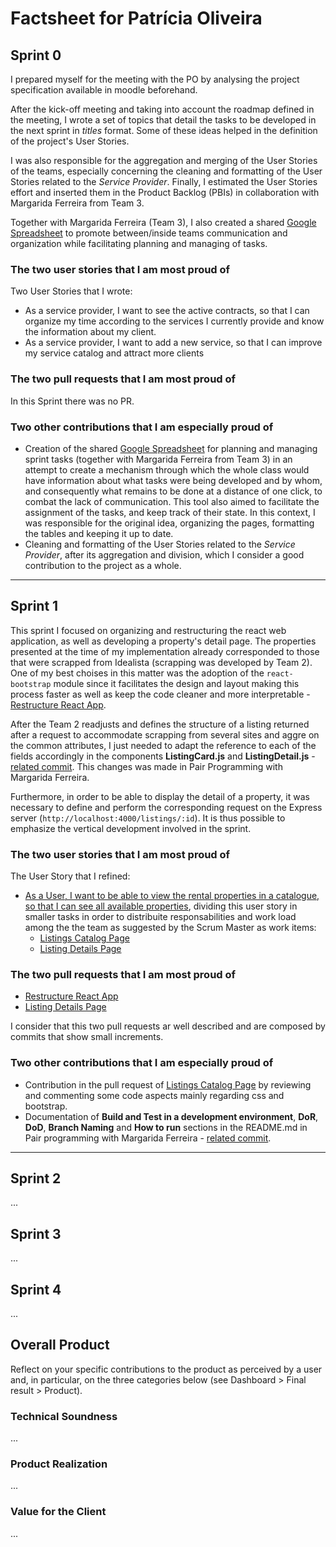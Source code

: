 # Factsheet for Patrícia Oliveira

## Sprint 0

I prepared myself for the meeting with the PO by analysing the project specification available in moodle beforehand. 

After the kick-off meeting and taking into account the roadmap defined in the meeting, I wrote a set of topics that detail the tasks to be developed in the next sprint in *titles* format. Some of these ideas helped in the definition of the project's User Stories.

I was also responsible for the aggregation and merging of the User Stories of the teams, 
especially concerning the cleaning and formatting of the User Stories related to the *Service Provider*. Finally, I estimated the User Stories effort and inserted them in the Product Backlog (PBIs) in collaboration with Margarida Ferreira from Team 3.

Together with Margarida Ferreira (Team 3), I also created a shared [Google Spreadsheet](https://docs.google.com/spreadsheets/d/12-TqostcRgZ4Utd63FHXF8R2RWtocwdAFs32cudrV6E/edit?usp=sharing) to promote between/inside teams communication and organization while facilitating planning and managing of tasks.


### The two user stories that I am most proud of

Two User Stories that I wrote:

* As a service provider, I want to see the active contracts, so that I can organize my time according to the services I currently provide and know the information about my client.
* As a service provider, I want to add a new service, so that I can improve my service catalog and attract more clients


### The two pull requests that I am most proud of

In this Sprint there was no PR. 


### Two other contributions that I am especially proud of

* Creation of the shared [Google Spreadsheet](https://docs.google.com/spreadsheets/d/12-TqostcRgZ4Utd63FHXF8R2RWtocwdAFs32cudrV6E/edit?usp=sharing) for planning and managing sprint tasks (together with Margarida Ferreira from Team 3) in an attempt to create a mechanism through which the whole class would have information about what tasks were being developed and by whom, and consequently what remains to be done at a distance of one click, to combat the lack of communication. This tool also aimed to facilitate the assignment of the tasks, and keep track of their state. In this context, I was responsible for the original idea, organizing the pages, formatting the tables and keeping it up to date.
* Cleaning and formatting of the User Stories related to the *Service Provider*, after its aggregation and division, which I consider a good contribution to the project as a whole.

---

## Sprint 1

This sprint I focused on organizing and restructuring the react web application, as well as developing a property's detail page. The properties presented at the time of my implementation already corresponded to those that were scrapped from Idealista (scrapping was developed by Team 2). One of my best choises in this matter was the adoption of the `react-bootstrap` module since it facilitates the design and layout making this process faster as well as keep the code cleaner and more interpretable - [Restructure React App](https://github.com/FEUP-MEIC-DS-2022-1MEIC06/DS/pull/6).

After the Team 2 readjusts and defines the structure of a listing returned after a request to accommodate scrapping from several sites and aggre on the common attributes, I just needed to adapt the reference to each of the fields accordingly in the components **ListingCard.js** and **ListingDetail.js** - [related commit](https://github.com/FEUP-MEIC-DS-2022-1MEIC06/DS/commit/fcb4688f37a94f0f5296795d4b7f1ad3eb1c10a6). This changes was made in Pair Programming with Margarida Ferreira.

Furthermore, in order to be able to display the detail of a property, it was necessary to define and perform the corresponding request on the Express server (`http://localhost:4000/listings/:id`). It is thus possible to emphasize the vertical development involved in the sprint.


### The two user stories that I am most proud of

The User Story that I refined:

 * [As a User, I want to be able to view the rental properties in a catalogue, so that I can see all available properties](https://github.com/FEUP-MEIC-DS-2022-1MEIC06/DS/issues/7), dividing this user story in smaller tasks in order to distribuite responsabilities and work load among the the team as suggested by the Scrum Master as work items:
    - [Listings Catalog Page](https://github.com/FEUP-MEIC-DS-2022-1MEIC06/DS/issues/8)
    - [Listing Details Page](https://github.com/FEUP-MEIC-DS-2022-1MEIC06/DS/issues/9)


### The two pull requests that I am most proud of

 * [Restructure React App](https://github.com/FEUP-MEIC-DS-2022-1MEIC06/DS/pull/6)
 * [Listing Details Page](https://github.com/FEUP-MEIC-DS-2022-1MEIC06/DS/pull/12)

I consider that this two pull requests ar well described and are composed by commits that show small increments.


### Two other contributions that I am especially proud of

- Contribution in the pull request of [Listings Catalog Page](https://github.com/FEUP-MEIC-DS-2022-1MEIC06/DS/pull/21) by reviewing and commenting some code aspects mainly regarding css and bootstrap.
- Documentation of **Build and Test in a development environment**, **DoR**, **DoD**, **Branch Naming** and **How to run** sections in the README.md in Pair programming with Margarida Ferreira - [related commit](https://github.com/FEUP-MEIC-DS-2022-1MEIC06/DS/commit/aa70dd62a38f83b6fbba9577402cfcf584280bdb).


---

## Sprint 2

...


## Sprint 3

...


## Sprint 4

...


## Overall Product

Reflect on your specific contributions to the product as perceived by a user and, in particular, on the three categories below (see Dashboard > Final result > Product).


### Technical Soundness

...


### Product Realization

...


### Value for the Client

...
